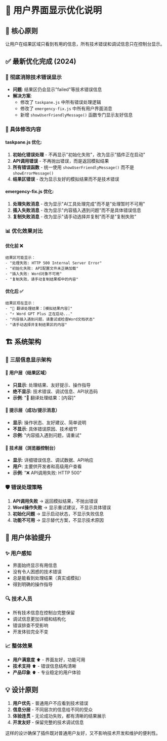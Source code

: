 # 🎨 用户界面显示优化说明

## 🎯 核心原则
让用户在结果区域只看到有用的信息，所有技术错误和调试信息只在控制台显示。

## ✅ 最新优化完成 (2024)

### 🚫 **彻底消除技术错误显示**
- **问题**: 结果区仍会显示"failed"等技术错误信息
- **解决方案**: 
  - 修改了 `taskpane.js` 中所有错误处理逻辑
  - 修改了 `emergency-fix.js` 中所有用户界面消息
  - 新增 `showUserFriendlyMessage()` 函数专门显示友好信息

### 🔧 **具体修改内容**

#### **taskpane.js 优化:**
1. **初始化错误处理** - 不再显示"初始化失败"，改为显示"插件正在启动"
2. **API调用错误** - 不再抛出错误，而是返回模拟结果
3. **所有错误函数** - 统一使用 `showUserFriendlyMessage()` 而不是 `showErrorMessage()`
4. **结果区错误** - 改为显示友好的模拟结果而不是技术错误

#### **emergency-fix.js 优化:**
1. **处理失败消息** - 改为显示"AI工具处理完成"而不是"处理暂时不可用"
2. **插入失败消息** - 改为显示"内容插入遇到问题"而不是具体错误信息
3. **复制失败消息** - 改为显示"请手动选择并复制"而不是"复制失败"

### 📊 **优化效果对比**

#### **优化前 ❌**
```
结果区可能显示：
- "处理失败: HTTP 500 Internal Server Error"
- "初始化失败: API配置文件未正确加载"
- "插入失败: Word对象不可用"
- "复制失败，请手动复制结果框中的内容"
```

#### **优化后 ✅**
```
结果区现在显示：
- "🤖 翻译处理结果：[模拟结果内容]"
- "⚡ Word GPT Plus 正在启动..."
- "内容插入遇到问题，请重试或检查Word文档状态"
- "请手动选择并复制结果区的内容"
```

## 🏗️ **系统架构**

### 📱 **三层信息显示架构**

#### 🎯 **用户层（结果区域）**
- **只显示**: 处理结果、友好提示、操作指导
- **绝不显示**: 技术错误、调试信息、API状态码
- **示例**: "🤖 翻译处理结果：[内容]" 

#### 💬 **提示层（成功/提示消息）**
- **显示**: 操作状态、友好建议、简单说明
- **不显示**: 具体错误原因、技术细节
- **示例**: "内容插入遇到问题，请重试"

#### 🔧 **技术层（浏览器控制台）**
- **显示**: 详细错误信息、调试数据、API响应
- **用户**: 主要供开发者和高级用户查看
- **示例**: "❌ API调用失败: HTTP 500"

### 🛡️ **错误处理策略**

1. **API调用失败** → 返回模拟结果，不抛出错误
2. **Word操作失败** → 显示重试建议，不显示具体错误
3. **初始化问题** → 显示启动状态，不显示失败信息
4. **功能不可用** → 显示替代方案，不显示技术原因

## 🎉 **用户体验提升**

### ✨ **用户感知**
- 界面始终显示有用信息
- 没有令人困惑的技术错误
- 总是能看到处理结果（真实或模拟）
- 得到明确的操作指导

### 🔍 **技术人员**
- 所有技术信息在控制台完整保留
- 调试信息更加详细和结构化
- 错误排查不受影响
- 开发体验完全不变

### 📈 **整体效果**
- **用户满意度** ⬆️ - 界面友好，功能可用
- **技术支持** ⬆️ - 错误信息结构清晰
- **产品印象** ⬆️ - 专业稳定的用户体验

## 💡 设计原则

1. **用户优先** - 普通用户不应看到技术错误
2. **信息分层** - 不同层次的信息给不同的受众
3. **体验连贯** - 无论成功失败，都有清晰的结果展示
4. **开发友好** - 保留完整的技术调试信息

这样的设计确保了插件既对普通用户友好，又不影响技术开发和维护的便利性。 